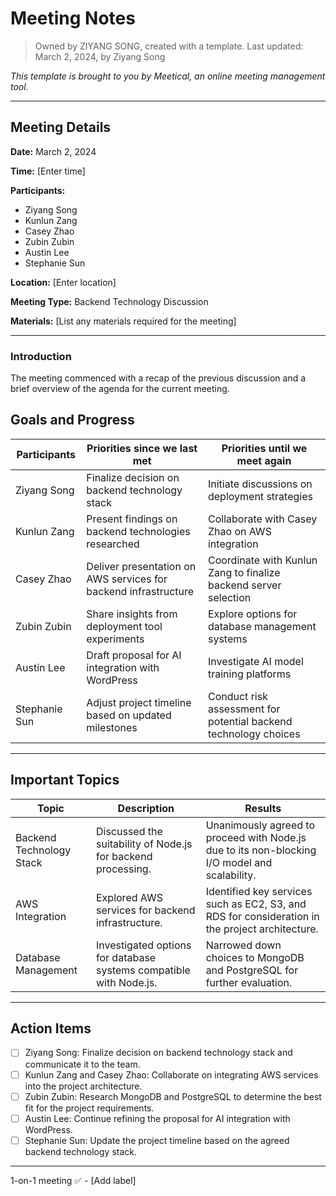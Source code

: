 # Meeting Notes

> Owned by ZIYANG SONG, created with a template.
> Last updated: March 2, 2024, by Ziyang Song

_This template is brought to you by Meetical, an online meeting management tool._

---

## Meeting Details

**Date:** March 2, 2024

**Time:** [Enter time]

**Participants:** 
- Ziyang Song
- Kunlun Zang
- Casey Zhao
- Zubin Zubin
- Austin Lee
- Stephanie Sun

**Location:** [Enter location]

**Meeting Type:** Backend Technology Discussion

**Materials:** [List any materials required for the meeting]

---

### Introduction
The meeting commenced with a recap of the previous discussion and a brief overview of the agenda for the current meeting.

## Goals and Progress

**Participants** | **Priorities since we last met** | **Priorities until we meet again**
--- | --- | ---
Ziyang Song | Finalize decision on backend technology stack | Initiate discussions on deployment strategies
Kunlun Zang | Present findings on backend technologies researched | Collaborate with Casey Zhao on AWS integration
Casey Zhao | Deliver presentation on AWS services for backend infrastructure | Coordinate with Kunlun Zang to finalize backend server selection
Zubin Zubin | Share insights from deployment tool experiments | Explore options for database management systems
Austin Lee | Draft proposal for AI integration with WordPress | Investigate AI model training platforms
Stephanie Sun | Adjust project timeline based on updated milestones | Conduct risk assessment for potential backend technology choices

---

## Important Topics

| Topic | Description | Results |
|-------|-------------|---------|
| Backend Technology Stack | Discussed the suitability of Node.js for backend processing. | Unanimously agreed to proceed with Node.js due to its non-blocking I/O model and scalability. |
| AWS Integration | Explored AWS services for backend infrastructure. | Identified key services such as EC2, S3, and RDS for consideration in the project architecture. |
| Database Management | Investigated options for database systems compatible with Node.js. | Narrowed down choices to MongoDB and PostgreSQL for further evaluation. |

---

## Action Items

- [ ] Ziyang Song: Finalize decision on backend technology stack and communicate it to the team.
- [ ] Kunlun Zang and Casey Zhao: Collaborate on integrating AWS services into the project architecture.
- [ ] Zubin Zubin: Research MongoDB and PostgreSQL to determine the best fit for the project requirements.
- [ ] Austin Lee: Continue refining the proposal for AI integration with WordPress.
- [ ] Stephanie Sun: Update the project timeline based on the agreed backend technology stack.

---

1-on-1 meeting ✅ - [Add label]
